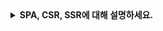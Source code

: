 <details>
  
<summary>
  <strong>SPA, CSR, SSR에 대해 설명하세요.</strong>
</summary>

<br>

  ### SPA (Single Page Application)
  - SPA는 단일 HTML 페이지로 구성된 웹 애플리케이션입니다.
  - 초기 로드 시 전체 애플리케이션 코드를 다운로드합니다.
  - 페이지 간 이동 시 전체 페이지를 다시 로드하지 않고 필요한 데이터만 업데이트합니다.

  #### 장점
  - 페이지 전환 속도가 매우 빠릅니다.
  - 서버 요청을 최소화하여 네트워크 트래픽이 감소합니다.

  #### 단점
  - 초기 로드 속도 느립니다.

<br>

  ### CSR (Client Side Rendering)
  - 브라우저가 서버로부터 최소한의 HTML 파일을 받아오는 렌더링 방식입니다.
  - JavaScript를 실행하여 필요한 데이터를 API로 요청하고 이를 클라이언트 측에서 렌더링하는 방식입니다.
  - 초기 로드 시 빈 HTML 파일과 JavaScript 번들만 가져옵니다.

  #### 장점
  - 서버의 부담이 적습니다.
  - 상대적으로 더 나은 사용자 경험을 제공합니다.

  #### 단점
  - 초기 로드 속도가 느립니다.
  - SEO 최적화에 어려움이 있습니다.

<br>

  ### SSR (Server Side Rendering)
  - 서버가 HTML을 렌더링하고, 완전한 페이지를 클라이언트에 전달하는 방식입니다.
  - 페이지 요청 시 필요한 데이터를 서버에서 처리합니다.

  #### 장점
  - 초기 로드 속도가 빠릅니다.
  - SEO에 친화적입니다.

  #### 단점
  - 서버의 부담이 큽니다.
  - 페이지를 이동할 때마다 새로운 HTML 요청이 발생합니다.
  
<br>

</details>
